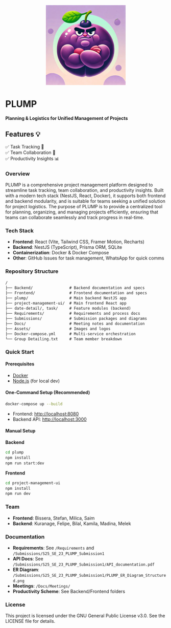 <p align="center">
  <img src="Assets/Logo.jpeg" width="250">
</p>

# PLUMP  

**Planning & Logistics for Unified Management of Projects**

## Features 💡  
✅ Task Tracking 📅  
✅ Team Collaboration 🤝  
✅ Productivity Insights 📊  

### Overview

PLUMP is a comprehensive project management platform designed to streamline task tracking, team collaboration, and productivity insights. Built with a modern tech stack (NestJS, React, Docker), it supports both frontend and backend modularity, and is suitable for teams seeking a unified solution for project logistics. The purpose of PLUMP is to provide a centralized tool for planning, organizing, and managing projects efficiently, ensuring that teams can collaborate seamlessly and track progress in real-time.

### Tech Stack

- **Frontend**: React (Vite, Tailwind CSS, Framer Motion, Recharts)
- **Backend**: NestJS (TypeScript), Prisma ORM, SQLite
- **Containerization**: Docker & Docker Compose
- **Other**: GitHub Issues for task management, WhatsApp for quick comms

### Repository Structure

```
/
├── Backend/                # Backend documentation and specs
├── Frontend/               # Frontend documentation and specs
├── plump/                  # Main backend NestJS app
├── project-management-ui/  # Main frontend React app
├── date-detail/, task/     # Feature modules (backend)
├── Requirements/           # Requirements and process docs
├── Submissions/            # Submission packages and diagrams
├── Docs/                   # Meeting notes and documentation
├── Assets/                 # Images and logos
├── Docker-compose.yml      # Multi-service orchestration
└── Group Detailing.txt     # Team member breakdown
```

### Quick Start

#### Prerequisites

- [Docker](https://www.docker.com/)
- [Node.js](https://nodejs.org/) (for local dev)

#### One-Command Setup (Recommended)

```bash
docker-compose up --build
```

- Frontend: [http://localhost:8080](http://localhost:8080)
- Backend API: [http://localhost:3000](http://localhost:3000)

#### Manual Setup

**Backend**
```bash
cd plump
npm install
npm run start:dev
```

**Frontend**
```bash
cd project-management-ui
npm install
npm run dev
```

### Team

- **Frontend**: Bissera, Stefan, Milica, Saim
- **Backend**: Kuranage, Felipe, Bilal, Kamila, Madina, Melek

### Documentation

- **Requirements**: See `/Requirements` and `/Submissions/S25_SE_23_PLUMP_Submission1`
- **API Docs**: See `/Submissions/S25_SE_23_PLUMP_Submission1/API_documentation.pdf`
- **ER Diagram**: `/Submissions/S25_SE_23_PLUMP_Submission1/PLUMP_ER_Diagram_Structured.png`
- **Meetings**: `/Docs/Meetings/`
- **Productivity Scheme**: See Backend/Frontend folders

### License

This project is licensed under the GNU General Public License v3.0. See the LICENSE file for details.